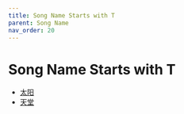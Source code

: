 ```yaml
---
title: Song Name Starts with T
parent: Song Name 
nav_order: 20
---
```


# Song Name Starts with T

- [太阳](../../lyrics/Tang_Chao/taiyang.md)
- [天堂](../../lyrics/Tang_Chao/tiantang.md)
